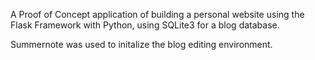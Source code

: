A Proof of Concept application of building a personal website using the Flask Framework with Python, using SQLite3 for a blog database.

Summernote was used to initalize the blog editing environment.

